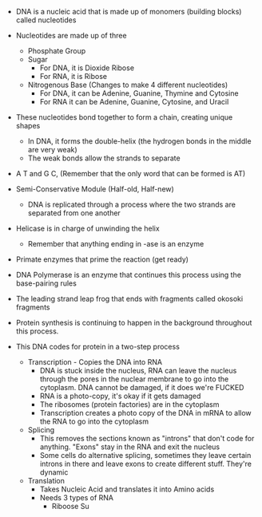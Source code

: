 
- DNA is a nucleic acid that is made up of monomers (building blocks) called nucleotides
- Nucleotides are made up of three 
	- Phosphate Group
	- Sugar
		- For DNA, it is Dioxide Ribose
		- For RNA, it is Ribose
	- Nitrogenous Base (Changes to make 4 different nucleotides)
		- For DNA, it can be Adenine, Guanine, Thymine and Cytosine
		- For RNA it can be Adenine, Guanine, Cytosine, and Uracil 

- These nucleotides bond together to form a chain, creating unique shapes
	- In DNA, it forms the double-helix (the hydrogen bonds in the middle are very weak) 
	- The weak bonds allow the strands to separate

- A T and G C, (Remember that the only word that can be formed is AT)

- Semi-Conservative Module (Half-old, Half-new)
	- DNA is replicated through a process where the two strands are separated from one another
	

- Helicase is in charge of unwinding the helix
	- Remember that anything ending in -ase is an enzyme 

- Primate enzymes that prime the reaction (get ready)

- DNA Polymerase is an enzyme that continues this process using the base-pairing rules

- The leading strand leap frog that ends with fragments called okosoki fragments 

- Protein synthesis is continuing to happen in the background throughout this process. 

- This DNA codes for protein in a two-step process
	- Transcription - Copies the DNA into RNA 
		- DNA is stuck inside the nucleus, RNA can leave the nucleus through the pores in the nuclear membrane to go into the cytoplasm. DNA cannot be damaged, if it does we're FUCKED
		- RNA is a photo-copy, it's okay if it gets damaged 
		- The ribosomes (protein factories) are in the cytoplasm
		- Transcription creates a photo copy of the DNA in mRNA to allow the RNA to go into the cytoplasm 
	- Splicing 
		- This removes the sections known as "introns" that don't code for anything. "Exons" stay in the RNA and exit the nucleus 
		- Some cells do alternative splicing, sometimes they leave certain introns in there and leave exons to create different stuff. They're dynamic 
	- Translation 
		- Takes Nucleic Acid and translates it into Amino acids
		- Needs 3 types of RNA 
			- Riboose Su

